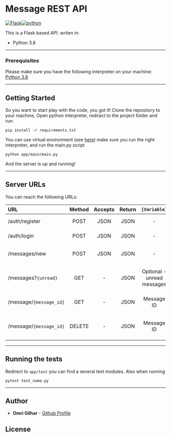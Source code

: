 
#  Message REST API

[![Flask](https://i.ibb.co/s5srDW5/flask-icon-small.png)](https://flask.palletsprojects.com/en/1.1.x/)[![python](https://i.ibb.co/6ny3KTv/python-icon.png)](https://www.python.org/)

This is a Flask based API.
writen in:
  - Python 3.8
---
### Prerequisites
Please make sure you have the following interpreter on your machine:
[Python 3.8](https://www.python.org/downloads/)

---
## Getting Started

So you want to start play with the code, you got it!
Clone the repository to your machine,
Open python interpreter, rediract to the project folder and run:
```
pip install -r requirements.txt
```
You can use virtual environment (see [here](https://docs.python.org/3/tutorial/venv.html))
make sure you run the right interpreter, and run the main.py script
```
python app/main/main.py
```
And the server is up and running!

---
## Server URLs
You can reach the following URLs:

| URL                                          | Method | Accepts  | Return |       `{Variable}`      |         Description          |
| :------------------------------------------- |:------:| :-------:| :----: | :---------------------: | :--------------------------: |
| /auth/register           					   | POST   |   JSON   |  JSON  |        -                | Register a user  |
| /auth/login	                               | POST   |   JSON   |  JSON  |        -                |       Login a user     |
| /messages/new                   			   | POST   |   JSON   |  JSON  |        -                |   Create a new Message|
| /messages?`{unread}`              		   | GET    |    -     |  JSON  |  Optional - unread messages   |Get all message by logged-in user|
| /message/`{message_id}`    				   | GET    |    -     |  JSON  | Message ID  |   Return a message by ID  |
| /message/`{message_id}`      		           | DELETE |    -     |  JSON  |     Message ID      |      Delete and Return a message by ID     |

---

## Running the tests

Redirect to `app/test` you can find a several test modules.
Also when running 
```
pytest test_name.py
```

---

## Author

* **Omri Gilhar** - [Github Profile](https://github.com/OmriGilhar)

## License

